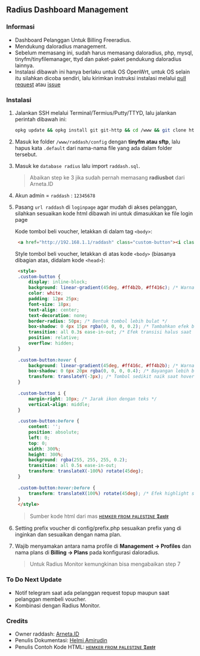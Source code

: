 ## Radius Dashboard Management

### Informasi
- Dashboard Pelanggan Untuk Billing Freeradius.
- Mendukung daloradius management.
- Sebelum memasang ini, sudah harus memasang daloradius, php, mysql, tinyfm/tinyfilemanager, ttyd dan paket-paket pendukung daloradius lainnya.
- Instalasi dibawah ini hanya berlaku untuk OS OpenWrt, untuk OS selain itu silahkan dicoba sendiri, lalu kirimkan instruksi instalasi melalui [pull request](https://github.com/umblox/raddash/pulls) atau [issue](https://github.com/umblox/raddash/issues)

### Instalasi
1. Jalankan SSH melalui Terminal/Termius/Putty/TTYD, lalu jalankan perintah dibawah ini:
    ```sh
    opkg update && opkg install git git-http && cd /www && git clone https://github.com/umblox/raddash
    ```
2. Masuk ke folder `/www/raddash/config` dengan **tinyfm atau sftp**, lalu hapus kata `.default` dari nama-nama file yang ada dalam folder tersebut.
3. Masuk ke `database radius` lalu import `raddash.sql`.

    > Abaikan step ke 3 jika sudah pernah memasang **radiusbot** dari Arneta.ID

4. Akun admin = `raddash` : `12345678`
5. Pasang `url raddash` di `loginpage` agar mudah di akses pelanggan, silahkan sesuaikan kode html dibawah ini untuk dimasukkan ke file login page

   Kode tombol beli voucher, letakkan di dalam tag `<body>`:

   ```html
    <a href="http://192.168.1.1/raddash" class="custom-button"><i class="icon icon-voucher">&#xe803;</i>Beli Voucher</a>
    ```

   Style tombol beli voucher, letakkan di atas kode `<body>` (biasanya dibagian atas, didalam kode `<head>`):

   ```html
    <style>
    .custom-button {
        display: inline-block;
        background: linear-gradient(45deg, #ff4b2b, #ff416c); /* Warna gradien */
        color: white;
        padding: 12px 25px;
        font-size: 18px;
        text-align: center;
        text-decoration: none;
        border-radius: 50px; /* Bentuk tombol lebih bulat */
        box-shadow: 0 4px 15px rgba(0, 0, 0, 0.2); /* Tambahkan efek bayangan */
        transition: all 0.3s ease-in-out; /* Efek transisi halus saat hover */
        position: relative;
        overflow: hidden;
    }
    
    .custom-button:hover {
        background: linear-gradient(45deg, #ff416c, #ff4b2b); /* Warna berubah saat hover */
        box-shadow: 0 6px 20px rgba(0, 0, 0, 0.4); /* Bayangan lebih besar saat hover */
        transform: translateY(-3px); /* Tombol sedikit naik saat hover */
    }
    
    .custom-button i {
        margin-right: 10px; /* Jarak ikon dengan teks */
        vertical-align: middle;
    }
    
    .custom-button:before {
        content: '';
        position: absolute;
        left: 0;
        top: 0;
        width: 300%;
        height: 300%;
        background: rgba(255, 255, 255, 0.2);
        transition: all 0.5s ease-in-out;
        transform: translateX(-100%) rotate(45deg);
    }
    
    .custom-button:hover:before {
        transform: translateX(100%) rotate(45deg); /* Efek highlight saat hover */
    }
    </style>
    ```
     > Sumber kode html dari mas [ʜᴇᴍᴋᴇʀ ғʀᴏᴍ ᴘᴀʟᴇsᴛɪɴᴇ 𝕿𝖆𝖓𝖙𝖊](https://t.me/mutiara_wrt/1/15005)

6. Setting prefix voucher di config/prefix.php sesuaikan prefix yang di inginkan dan sesuaikan dengan nama plan.
7. Wajib menyamakan antara nama profile di **Management -> Profiles** dan nama plans di **Billing -> Plans** pada konfigurasi daloradius.

    > Untuk Radius Monitor kemungkinan bisa mengabaikan step 7
    
### To Do Next Update
- Notif telegram saat ada pelanggan request topup maupun saat pelanggan membeli voucher.
- Kombinasi dengan Radius Monitor.

### Credits
- Owner raddash: [Arneta.ID](https://github.com/umblox/raddash)
- Penulis Dokumentasi: [Helmi Amirudin](https://helmiau.com/pay)
- Penulis Contoh Kode HTML: [ʜᴇᴍᴋᴇʀ ғʀᴏᴍ ᴘᴀʟᴇsᴛɪɴᴇ 𝕿𝖆𝖓𝖙𝖊](https://t.me/mutiara_wrt/1/15005)
